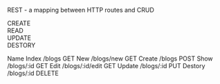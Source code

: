 REST - a mapping between HTTP routes and CRUD

CREATE  
READ    
UPDATE  
DESTORY 

Name
Index       /blogs              GET
New         /blogs/new          GET
Create      /blogs              POST
Show        /blogs/:id          GET
Edit        /blogs/:id/edit     GET
Update      /blogs/:id          PUT
Destory     /blogs/:id          DELETE